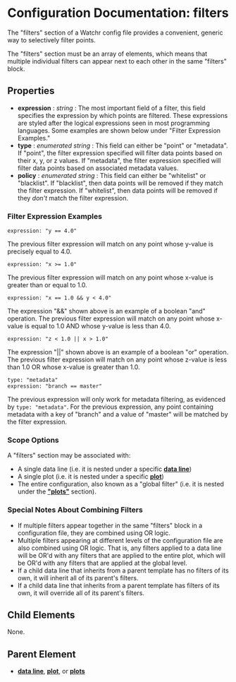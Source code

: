 # Configuration Documentation: filters

The "filters" section of a Watchr config file provides a convenient, generic way to selectively filter points.

The "filters" section must be an array of elements, which means that multiple individual filters can appear next to each other in the same "filters" block.

## Properties

- **expression** : *string* : The most important field of a filter, this field specifies the expression by which points are filtered. These expressions are styled after the logical expressions seen in most programming languages. Some examples are shown below under "Filter Expression Examples."
- **type** : *enumerated string* : This field can either be "point" or "metadata". If "point", the filter expression specified will filter data points based on their x, y, or z values. If "metadata", the filter expression specified will filter data points based on associated metadata values.
- **policy** : *enumerated string* : This field can either be "whitelist" or "blacklist". If "blacklist", then data points will be removed if they match the filter expression. If "whitelist", then data points will be removed if they *don't* match the filter expression.

### Filter Expression Examples

    expression: "y == 4.0"

The previous filter expression will match on any point whose y-value is precisely equal to 4.0.

    expression: "x >= 1.0"

The previous filter expression will match on any point whose x-value is greater than or equal to 1.0.

    expression: "x == 1.0 && y < 4.0"

The expression "&&" shown above is an example of a boolean "and" operation. The previous filter expression will match on any point whose x-value is equal to 1.0 AND whose y-value is less than 4.0.

    expression: "z < 1.0 || x > 1.0"

The expression "||" shown above is an example of a boolean "or" operation. The previous filter expression will match on any point whose z-value is less than 1.0 OR whose x-value is greater than 1.0.

    type: "metadata"    
    expression: "branch == master"

The previous expression will only work for metadata filtering, as evidenced by ```type: "metadata"```. For the previous expression, any point containing metadata with a key of "branch" and a value of "master" will be matched by the filter expression.

### Scope Options

A "filters" section may be associated with:

- A single data line (i.e. it is nested under a specific [**data line**](dataLines.html))
- A single plot (i.e. it is nested under a specific [**plot**](plot.html))
- The entire configuration, also known as a "global filter" (i.e. it is nested under the [**"plots"**](plots.html) section).

### Special Notes About Combining Filters

- If multiple filters appear together in the same "filters" block in a configuration file, they are combined using OR logic.
- Multiple filters appearing at different levels of the configuration file are also combined using OR logic. That is, any filters applied to a data line will be OR'd with any filters that are applied to the entire plot, which will be OR'd with any filters that are applied at the global level. 
- If a child data line that inherits from a parent template has no filters of its own, it will inherit all of its parent's filters.
- If a child data line that inherits from a parent template has filters of its own, it will override all of its parent's filters.

## Child Elements

None.

## Parent Element

- [**data line**](dataLines.html), [**plot**](plot.html), or [**plots**](plots.html) 